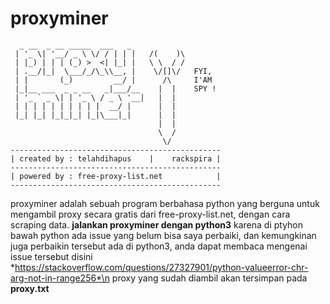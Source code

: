 # proxyminer
```
  _ __  _ __ _____  ___   _   
 | '_ \| '__/ _ \ \/ / | | |   /(    )\           
 | |_) | | | (_) >  <| |_| |   \ \  / /           
 | .__/|_|  \___/_/\_\\__, |    \/[]\/   FYI,
 | |       (_)         __/ |      /\     I'AM     
 |_|__ ___  _ _ __   _|___/__    |  |    SPY !     
 | '_ ` _ \| | '_ \ / _ \ '__|   |  |             
 | | | | | | | | | |  __/ |      |  |             
 |_| |_| |_|_|_| |_|\___|_|      |  |             
                                 |  |             
                                 \  /          
                                  \/              
-----------------------------------------------
| created by : telahdihapus    |    rackspira |
-----------------------------------------------
| powered by : free-proxy-list.net            |
-----------------------------------------------
```

proxyminer adalah sebuah program berbahasa python yang berguna untuk mengambil proxy secara gratis dari free-proxy-list.net, dengan cara scraping data.
**jalankan proxyminer dengan python3** karena di ptyhon bawah python ada issue yang belum bisa saya perbaiki, dan kemungkinan juga perbaikin tersebut ada di python3, anda dapat membaca mengenai issue tersebut disini *https://stackoverflow.com/questions/27327901/python-valueerror-chr-arg-not-in-range256*\n
proxy yang sudah diambil akan tersimpan pada **proxy.txt**
